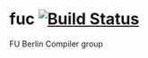 fuc [![Build Status](https://travis-ci.org/swp-uebersetzerbau-ss13/fuc.png?branch=master)](https://travis-ci.org/swp-uebersetzerbau-ss13/fuc)
===

FU Berlin Compiler group
